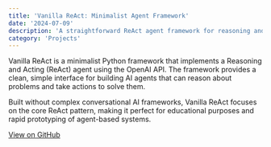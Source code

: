 ```yaml
---
title: 'Vanilla ReAct: Minimalist Agent Framework'
date: '2024-07-09'
description: 'A straightforward ReAct agent framework for reasoning and acting'
category: 'Projects'
---
```


Vanilla ReAct is a minimalist Python framework that implements a Reasoning and Acting (ReAct) agent using the OpenAI API. The framework provides a clean, simple interface for building AI agents that can reason about problems and take actions to solve them.

Built without complex conversational AI frameworks, Vanilla ReAct focuses on the core ReAct pattern, making it perfect for educational purposes and rapid prototyping of agent-based systems.

[View on GitHub](https://github.com/alexandernodeland/vanilla-react)
